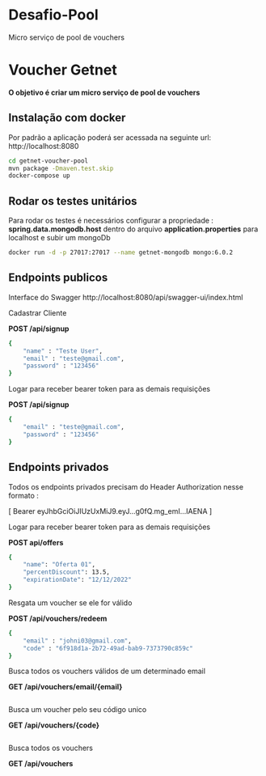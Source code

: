# Desafio-Pool
Micro serviço de pool de vouchers

#  Voucher Getnet

**O objetivo é criar um micro serviço de pool de vouchers**


## Instalação com docker

Por padrão a aplicação poderá ser acessada na seguinte url:
http://localhost:8080

```sh
cd getnet-voucher-pool
mvn package -Dmaven.test.skip 
docker-compose up     
```
## Rodar os testes unitários

Para rodar os testes é necessários configurar a propriedade :
**spring.data.mongodb.host**
dentro do arquivo **application.properties** para localhost e subir um mongoDb
```sh
docker run -d -p 27017:27017 --name getnet-mongodb mongo:6.0.2   
```

## Endpoints publicos

Interface do Swagger
http://localhost:8080/api/swagger-ui/index.html

Cadastrar Cliente

**POST /api/signup**
```sh
{
	"name" : "Teste User",
	"email" : "teste@gmail.com",
	"password" : "123456"
}
```

Logar para receber bearer token para as demais requisições

**POST /api/signup**
```sh
{
	"email" : "teste@gmail.com",
	"password" : "123456"
}
```
## Endpoints privados
Todos os endpoints privados precisam do Header Authorization nesse formato :

[ Bearer eyJhbGciOiJIUzUxMiJ9.eyJ...g0fQ.mg_emI...IAENA ]


Logar para receber bearer token para as demais requisições

**POST api/offers**
```sh
{
    "name": "Oferta 01",
    "percentDiscount": 13.5,
    "expirationDate": "12/12/2022"
}
```


Resgata um voucher se ele for válido

**POST /api/vouchers/redeem**
```sh
{
	"email" : "johni03@gmail.com",
	"code" : "6f918d1a-2b72-49ad-bab9-7373790c859c"
}
```


Busca todos os vouchers válidos de um determinado email

**GET /api/vouchers/email/{email}**
```sh

```


Busca um voucher pelo seu código unico 

**GET /api/vouchers/{code}**
```sh

```


Busca todos os vouchers 

**GET /api/vouchers**
```sh

```
